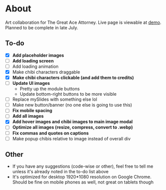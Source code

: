 # About
Art collaboration for The Great Ace Attorney. Live page is viewable at [demo](https://tgaa.milaza.art/demo). Planned to be complete in late July.

## To-do
- [x] **Add placeholder images**
- [ ] **Add loading screen**
- [ ] Add loading animation
- [x] Make chibi characters draggable
- [x] **Make chibi characters clickable (and add them to credits)**
- [ ] **Update UI images**
  - Pretty up the module buttons
  - Update bottom-right buttons to be more visible
- [ ] Replace mySlides with something else lol
- [ ] Make new button/banner (no one else is going to use this)
- [ ] **Fix mobile spacing**
- [ ] **Add all images**
- [x] **Add hover images and chibi images to main image modal**
- [ ] **Optimize all images (resize, compress, convert to .webp)**
- [ ] **Fix commas and quotes on captions**
- [ ] Make popup chibis relative to image instead of overall div

## Other
* If you have any suggestions (code-wise or other), feel free to tell me unless it's already noted in the to-do list above
* It's optimized for desktop 1920*1080 resolution on Google Chrome. Should be fine on mobile phones as well, not great on tablets though
